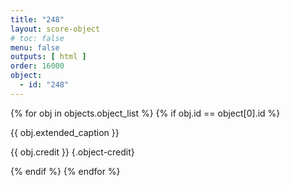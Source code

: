 ```yaml
---
title: "248"
layout: score-object
# toc: false
menu: false
outputs: [ html ]
order: 16000
object:
  - id: "248"
---
```


{% for obj in objects.object_list %}
{% if obj.id == object[0].id %}

{{ obj.extended_caption }}

{{ obj.credit }} {.object-credit}

{% endif %}
{% endfor %}
